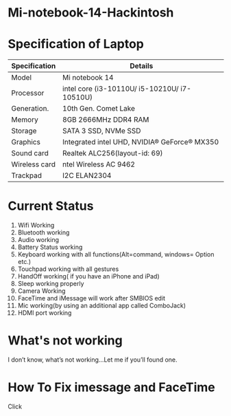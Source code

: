 # Mi-notebook-14-Hackintosh
# Specification of Laptop
| Specification | Details |
| ------------- | ------------- |
| Model         |   Mi notebook 14  |
| Processor     |   intel core (i3-10110U/ i5-10210U/ i7-10510U) |
| Generation.   | 10th Gen. Comet Lake|
| Memory        | 8GB 2666MHz DDR4 RAM|
| Storage       |SATA 3 SSD, NVMe SSD|
| Graphics      | Integrated intel UHD, NVIDIA® GeForce® MX350|
| Sound card    | Realtek ALC256(layout-id: 69)|
| Wireless card | ntel Wireless AC 9462|
| Trackpad      |I2C ELAN2304|

# Current Status
1. Wifi Working
2. Bluetooth working
3. Audio working
4. Battery Status working
5. Keyboard working with all functions(Alt=command, windows= Option etc.)
6. Touchpad working with all gestures
7. HandOff working( if you have an iPhone and iPad)
8. Sleep working properly
9. Camera Working
10. FaceTime and iMessage will work after SMBIOS edit
11. Mic working(by using an additional app called ComboJack)
12. HDMI port working

# What's not working
I don’t know, what’s not working…Let me if you’ll found one.

# How To Fix imessage and FaceTime
Click 
